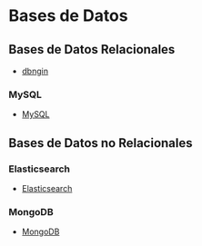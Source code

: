 # Bases de Datos

## Bases de Datos Relacionales

* [dbngin](https://dbngin.com/)

### MySQL

* [MySQL](mysql)

## Bases de Datos no Relacionales

### Elasticsearch

* [Elasticsearch](elasticsearch)

### MongoDB

* [MongoDB](mongodb)